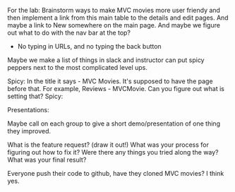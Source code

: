
For the lab: Brainstorm ways to make MVC movies more user friendy and then implement a link from this main table to the details and edit pages. And maybe a link to New somewhere on the main page. And maybe we figure out what to do with the nav bar at the top?

* No typing in URLs, and no typing the back button

Maybe we make a list of things in slack and instructor can put spicy peppers next to the most complicated level ups. 

Spicy: In the title it says - MVC Movies. It's supposed to have the page before that. For example, Reviews - MVCMovie. Can you figure out what is setting that?
Spicy: 

Presentations:

Maybe call on each group to give a short demo/presentation of one thing they improved. 

What is the feature request? (draw it out!)
What was your process for figuring out how to fix it? Were there any things you tried along the way?
What was your final result?

Everyone push their code to github, have they cloned MVC movies? I think yes.
